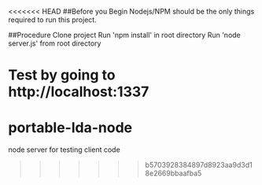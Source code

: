 <<<<<<< HEAD
##Before you Begin
Nodejs/NPM should be the only things required to run this project.

##Procedure
Clone project
Run 'npm install' in root directory
Run 'node server.js' from root directory

Test by going to http://localhost:1337
=======
# portable-lda-node
node server for testing client code
>>>>>>> b5703928384897d8923aa9d3d18e2669bbaafba5
